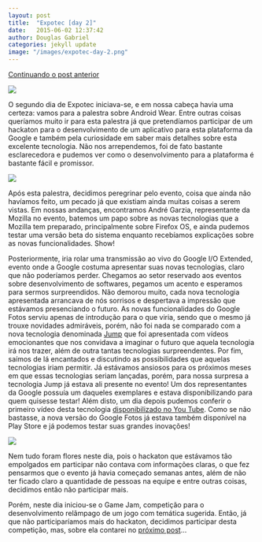```yaml
---
layout: post
title:  "Expotec [day 2]"
date:   2015-06-02 12:37:42
author: Douglas Gabriel
categories: jekyll update
image: "/images/expotec-day-2.png"
---
```


[Continuando o post anterior][day1]

<img src="{{ site.absolute_url }}/images/posts/expotecday21.jpg">

O segundo dia de Expotec iniciava-se, e em nossa cabeça havia uma certeza: vamos para a palestra sobre Android Wear. Entre outras coisas queríamos muito ir para esta palestra já que pretendíamos participar de um hackaton para o desenvolvimento de um aplicativo para esta plataforma da Google e também pela curiosidade em saber mais detalhes sobre esta excelente tecnologia. Não nos arrependemos, foi de fato bastante esclarecedora e pudemos ver como o desenvolvimento para a plataforma é bastante fácil e promissor.

<img src="{{ site.absolute_url }}/images/posts/expotecday22.jpg">

Após esta palestra, decidimos peregrinar pelo evento, coisa que ainda não havíamos feito, um pecado já que existiam ainda muitas coisas a serem vistas. Em nossas andanças, encontramos André Garzia, representante da Mozilla no evento, batemos um papo sobre as novas tecnologias que a Mozilla tem preparado, principalmente sobre Firefox OS, e ainda pudemos testar uma versão beta do sistema enquanto recebíamos explicações sobre as novas funcionalidades. Show!

Posteriormente, iria rolar uma transmissão ao vivo do Google I/O Extended, evento onde a Google costuma apresentar suas novas tecnologias, claro que não poderíamos perder. Chegamos ao setor reservado aos eventos sobre desenvolvimento de softwares, pegamos um acento e esperamos para sermos surpreendidos. Não demorou muito, cada nova tecnologia apresentada arrancava de nós sorrisos e despertava a impressão que estávamos presenciando o futuro. As novas funcionalidades do Google Fotos serviu apenas de introdução para o que viria, sendo que o mesmo já trouxe novidades admiráveis, porém, não foi nada se comparado com a nova tecnologia denominada [Jump][jump] que foi apresentada com vídeos emocionantes que nos convidava a imaginar o futuro que aquela tecnologia irá nos trazer, além de outra tantas tecnologias surpreendentes. Por fim, saímos de lá encantados e discutindo as possibilidades que aquelas tecnologias iriam permitir. Já estávamos ansiosos para os próximos meses em que essas tecnologias seriam lançadas, porém, para nossa surpresa a tecnologia Jump já estava ali presente no evento! Um dos representantes da Google possuía um daqueles exemplares e estava disponibilizando para quem quisesse testar! Além disto, um dia depois pudemos conferir o primeiro vídeo desta tecnologia [disponibilizado no You Tube][jumptecmundo]. Como se não bastasse, a nova versão do Google Fotos já estava também disponível na Play Store e já podemos testar suas grandes inovações!

<img src="{{ site.absolute_url }}/images/posts/expotecday23.jpg">

Nem tudo foram flores neste dia, pois o hackaton que estávamos tão empolgados em participar não contava com informações claras, o que fez pensarmos que o evento já havia começado semanas antes, além de não ter ficado claro a quantidade de pessoas na equipe e entre outras coisas, decidimos então não participar mais.

Porém, neste dia iniciou-se o Game Jam, competição para o desenvolvimento relâmpago de um jogo com temática sugerida. Então, já que não participaríamos mais do hackaton, decidimos participar desta competição, mas, sobre ela contarei no [próximo post][continuacao]...

[day1]:http://douglasgabriel.github.io/jekyll/update/2015/06/01/Expotec-day-1.html
[jump]:https://www.google.com/get/cardboard/jump/
[jumptecmundo]:http://www.tecmundo.com.br/google-i-o-2015/80727-primeiros-videos-usando-tecnologia-jump-youtube-incriveis.htm
[continuacao]:http://douglasgabriel.github.io/jekyll/update/2015/06/06/Expotec-day-6.html